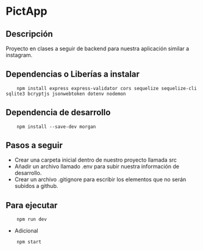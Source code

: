 # PictApp

## Descripción
Proyecto en clases a seguir de backend para nuestra aplicación similar a instagram.

## Dependencias o Liberías a instalar
```
    npm install express express-validator cors sequelize sequelize-cli sqlite3 bcryptjs jsonwebtoken dotenv nodemon
```

## Dependencia de desarrollo

```
    npm install --save-dev morgan
```

## Pasos a seguir

* Crear una carpeta inicial dentro de nuestro proyecto llamada src
* Añadir un archivo llamado .env para subir nuestra información de desarrollo.
* Crear un archivo .gitignore para escribir los elementos que no serán subidos a github.

## Para ejecutar
```
    npm run dev
```
* Adicional
```
    npm start
```